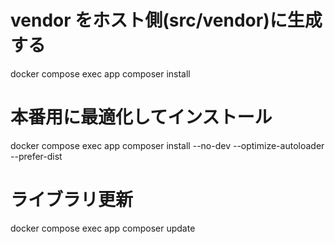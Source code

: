 # vendor をホスト側(src/vendor)に生成する
docker compose exec app composer install

# 本番用に最適化してインストール
docker compose exec app composer install --no-dev --optimize-autoloader --prefer-dist

# ライブラリ更新
docker compose exec app composer update
